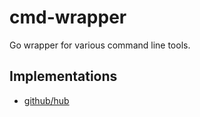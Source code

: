 # cmd-wrapper

Go wrapper for various command line tools.

## Implementations

*  [github/hub](https://github.com/github/hub)
